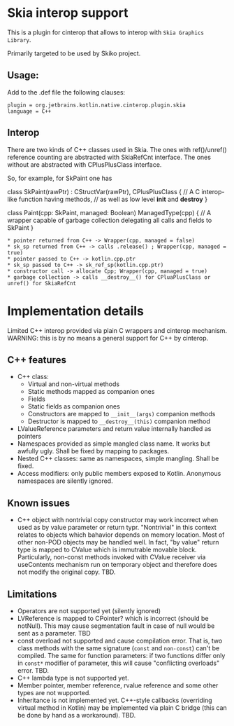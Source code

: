 Skia interop support
====================

This is a plugin for cinterop that allows to interop with `Skia Graphics Library`.

Primarily targeted to be used by Skiko project.

Usage:
------

Add to the .def file the following clauses:

```
plugin = org.jetbrains.kotlin.native.cinterop.plugin.skia
language = C++
```

Interop
-------

There are two kinds of C++ classes used in Skia.
The ones with ref()/unref() reference counting are abstracted with SkiaRefCnt interface.
The ones without are abstracted with CPlusPlusClass interface.

So, for example, for SkPaint one has

class SkPaint(rawPtr) : CStructVar(rawPtr), CPlusPlusClass {
    // A C interop-like function having methods,
    // as well as low level __init__ and __destroy__
}

class Paint(cpp: SkPaint, managed: Boolean)  ManagedType(cpp) {
    // A wrapper capable of garbage collection delegating all calls and fields to SkPaint
}


    * pointer returned from C++ -> Wrapper(cpp, managed = false)
    * sk_sp returned from C++ -> calls .release() ; Wrapper(cpp, managed = true)
    * pointer passed to C++ -> kotlin.cpp.ptr
    * sk_sp passed to C++ -> sk_ref_sp(kotlin.cpp.ptr)
    * constructor call -> allocate Cpp; Wrapper(cpp, managed = true)
    * garbage collection -> calls __destroy__() for CPluaPlusClass or unref() for SkiaRefCnt


Implementation details
======================

Limited C++ interop provided via plain C wrappers and cinterop mechanism.
WARNING: this is by no means a general support for C++ by cinterop.

C++ features
------------

* C++ class:
  + Virtual and non-virtual methods
  * Static methods mapped as companion ones
  * Fields
  * Static fields as companion ones
  * Constructors are mapped to `__init__(args)` companion methods
  * Destructor is mapped to `__destroy__(this)` companion method
* LValueReference parameters and return value internally handled as pointers
* Namespaces provided as simple mangled class name. It works but awfully ugly. Shall be fixed by mapping to packages.
* Nested C++ classes: same as namespaces, simple mangling. Shall be fixed.
* Access modifiers: only public members exposed to Kotlin. Anonymous namespaces are silently ignored.

Known issues
------------

* C++ object with nontrivial copy constructor may work incorrect when used as by value parameter or return typr. 
"Nontrivial" in this context relates to objects which bahavior depends on memory location. Most of other non-POD objects may be handled well.
In fact, "by value" return type is mapped to CValue which is immutrable movable block. Particularly, non-const methods invoked with CValue receiver
via useContents mechanism run on temporary object and therefore does not modify the original copy. TBD.

Limitations
-----------

* Operators are not supported yet (silently ignored)
* LVReference is mapped to CPointer<T>? which is incorrect (should be notNull). This may cause segmentation fault in case of null would be sent as a parameter. TBD
* const overload not supported and cause compilation error. That is, two class methods with the same signature (`const` and `non-const`) can't be compiled. The same for function parameters: if two functions differ only in `const*` modifier of parameter, this will cause "conflicting overloads" error. TBD.
* C++ lambda type is not supported yet.
* Member pointer, member reference, rvalue reference and some other types are not wupported.
* Inheritance is not implemented yet. C++-style callbacks (overriding virtual method in Kotlin) may be implemented via plain C bridge (this can be done by hand as a workaround). TBD.

